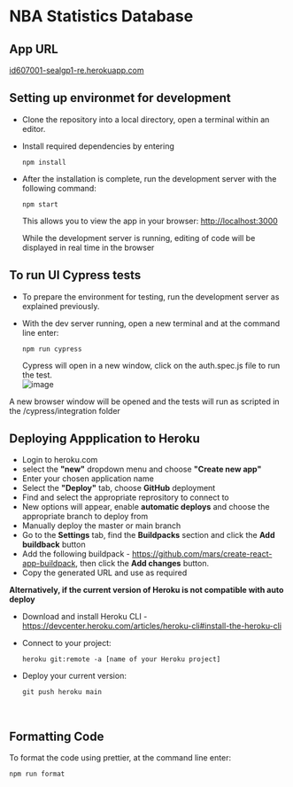 # NBA Statistics Database

## App URL

[id607001-sealgp1-re.herokuapp.com](https://id607001-sealgp1-re.herokuapp.com/)

## Setting up environmet for development

- Clone the repository into a local directory, open a terminal within an editor.

- Install required dependencies by entering

  `npm install`

- After the installation is complete, run the development server with the following command:

  `npm start`

  This allows you to view the app in your browser: [http://localhost:3000](http://localhost:3000)

  While the development server is running, editing of code will be displayed in real time in the browser

## To run UI Cypress tests

- To prepare the environment for testing, run the development server as explained previously.

- With the dev server running, open a new terminal and at the command line enter:

  `npm run cypress`

  Cypress will open in a new window, click on the auth.spec.js file to run the test.<br>
![image](https://user-images.githubusercontent.com/83617997/174523119-e2c3bf08-4663-4b51-9e29-3d5b40c7ade1.png)

A new browser window will be opened and the tests will run as scripted in the /cypress/integration folder

## Deploying Appplication to Heroku

- Login to heroku.com
- select the **"new"** dropdown menu and choose **"Create new app"**
- Enter your chosen application name
- Select the **"Deploy"** tab, choose **GitHub** deployment
- Find and select the appropriate reprository to connect to
- New options will appear, enable **automatic deploys** and choose the appropriate branch to deploy from
- Manually deploy the master or main branch
- Go to the **Settings** tab, find the **Buildpacks** section and click the **Add buildback** button
- Add the following buildpack - https://github.com/mars/create-react-app-buildpack, then click the **Add changes** button.
- Copy the generated URL and use as required

**Alternatively, if the current version of Heroku is not compatible with auto deploy**
- Download and install Heroku CLI - https://devcenter.heroku.com/articles/heroku-cli#install-the-heroku-cli
- Connect to your project: 

  `heroku git:remote -a [name of your Heroku project]`
- Deploy your current version: 

  `git push heroku main`
<br>

## Formatting Code

To format the code using prettier, at the command line enter:

  `npm run format`


